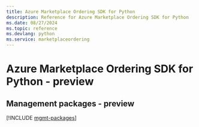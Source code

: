 ```yaml
---
title: Azure Marketplace Ordering SDK for Python
description: Reference for Azure Marketplace Ordering SDK for Python
ms.date: 08/27/2024
ms.topic: reference
ms.devlang: python
ms.service: marketplaceordering
---
```

# Azure Marketplace Ordering SDK for Python - preview

## Management packages - preview
[!INCLUDE [mgmt-packages](marketplace-ordering-mgmt-index.md)]